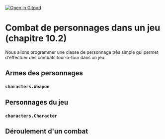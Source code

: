 [![Open in Gitpod](https://gitpod.io/button/open-in-gitpod.svg)](https://gitpod-redirect-0.herokuapp.com/)

# Combat de personnages dans un jeu (chapitre 10.2)

<!-- Avant de commencer. Consulter les instructions à suivre dans [instructions.md](instructions.md) -->

Nous allons programmer une classe de personnage très simple qui permet d'effectuer des combats tour-à-tour dans un jeu.

## Armes des personnages
### `characters.Weapon`


## Personnages du jeu
### `characters.Character`


## Déroulement d'un combat



